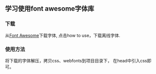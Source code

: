 ## 学习使用font awesome字体库

### 下载

从[Font Awesome](https://fontawesome.com/icons?d=gallery&s=brands)下载字体,
点击how to use，下载离线字体.

### 使用方法

将下载的字体解压，拷贝css、webfonts到项目目录下，
在head中引入css即可。
